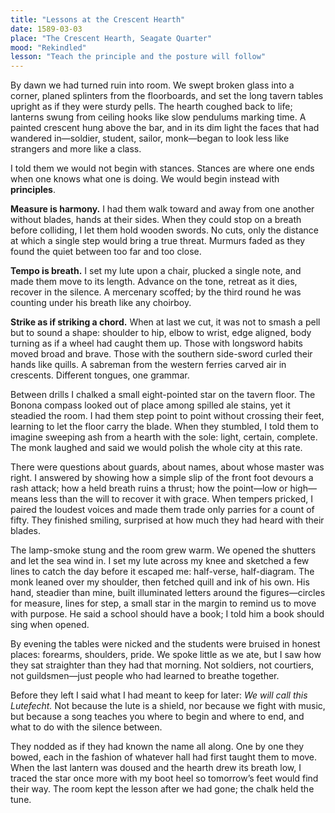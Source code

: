 ```yaml
---
title: "Lessons at the Crescent Hearth"
date: 1589-03-03
place: "The Crescent Hearth, Seagate Quarter"
mood: "Rekindled"
lesson: "Teach the principle and the posture will follow"
---
```


By dawn we had turned ruin into room. We swept broken glass into a corner, planed splinters from the floorboards, and set the long tavern tables upright as if they were sturdy pells. The hearth coughed back to life; lanterns swung from ceiling hooks like slow pendulums marking time. A painted crescent hung above the bar, and in its dim light the faces that had wandered in—soldier, student, sailor, monk—began to look less like strangers and more like a class.

I told them we would not begin with stances. Stances are where one ends when one knows what one is doing. We would begin instead with **principles**.

**Measure is harmony.** I had them walk toward and away from one another without blades, hands at their sides. When they could stop on a breath before colliding, I let them hold wooden swords. No cuts, only the distance at which a single step would bring a true threat. Murmurs faded as they found the quiet between too far and too close.

**Tempo is breath.** I set my lute upon a chair, plucked a single note, and made them move to its length. Advance on the tone, retreat as it dies, recover in the silence. A mercenary scoffed; by the third round he was counting under his breath like any choirboy.

**Strike as if striking a chord.** When at last we cut, it was not to smash a pell but to sound a shape: shoulder to hip, elbow to wrist, edge aligned, body turning as if a wheel had caught them up. Those with longsword habits moved broad and brave. Those with the southern side-sword curled their hands like quills. A sabreman from the western ferries carved air in crescents. Different tongues, one grammar.

Between drills I chalked a small eight-pointed star on the tavern floor. The Bonona compass looked out of place among spilled ale stains, yet it steadied the room. I had them step point to point without crossing their feet, learning to let the floor carry the blade. When they stumbled, I told them to imagine sweeping ash from a hearth with the sole: light, certain, complete. The monk laughed and said we would polish the whole city at this rate.

There were questions about guards, about names, about whose master was right. I answered by showing how a simple slip of the front foot devours a rash attack; how a held breath ruins a thrust; how the point—low or high—means less than the will to recover it with grace. When tempers pricked, I paired the loudest voices and made them trade only parries for a count of fifty. They finished smiling, surprised at how much they had heard with their blades.

The lamp-smoke stung and the room grew warm. We opened the shutters and let the sea wind in. I set my lute across my knee and sketched a few lines to catch the day before it escaped me: half-verse, half-diagram. The monk leaned over my shoulder, then fetched quill and ink of his own. His hand, steadier than mine, built illuminated letters around the figures—circles for measure, lines for step, a small star in the margin to remind us to move with purpose. He said a school should have a book; I told him a book should sing when opened.

By evening the tables were nicked and the students were bruised in honest places: forearms, shoulders, pride. We spoke little as we ate, but I saw how they sat straighter than they had that morning. Not soldiers, not courtiers, not guildsmen—just people who had learned to breathe together.

Before they left I said what I had meant to keep for later: *We will call this Lutefecht.* Not because the lute is a shield, nor because we fight with music, but because a song teaches you where to begin and where to end, and what to do with the silence between.

They nodded as if they had known the name all along. One by one they bowed, each in the fashion of whatever hall had first taught them to move. When the last lantern was doused and the hearth drew its breath low, I traced the star once more with my boot heel so tomorrow’s feet would find their way. The room kept the lesson after we had gone; the chalk held the tune.
